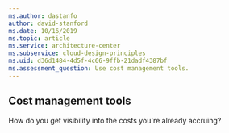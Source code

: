 ```yaml
---
ms.author: dastanfo
author: david-stanford
ms.date: 10/16/2019
ms.topic: article
ms.service: architecture-center
ms.subservice: cloud-design-principles
ms.uid: d36d1484-4d5f-4c66-9ffb-21dadf4387bf
ms.assessment_question: Use cost management tools.
---
```

## Cost management tools

How do you get visibility into the costs you're already accruing?
